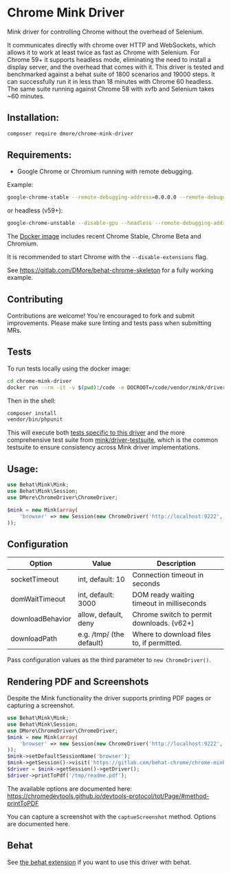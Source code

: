# Chrome Mink Driver

Mink driver for controlling Chrome without the overhead of Selenium.

It communicates directly with chrome over HTTP and WebSockets, which allows it to work at least twice as fast as Chrome with Selenium.  For Chrome 59+ it supports headless mode, eliminating the need to install a display server, and the overhead that comes with it. This driver is tested and benchmarked against a behat suite of 1800 scenarios and 19000 steps. It can successfully run it in less than 18 minutes with Chrome 60 headless. The same suite running against Chrome 58 with xvfb and Selenium takes ~60 minutes.

## Installation:

```bash
composer require dmore/chrome-mink-driver
```

## Requirements:

* Google Chrome or Chromium running with remote debugging.

Example:

```bash
google-chrome-stable --remote-debugging-address=0.0.0.0 --remote-debugging-port=9222
```

or headless (v59+):

```bash
google-chrome-unstable --disable-gpu --headless --remote-debugging-address=0.0.0.0 --remote-debugging-port=9222
```

The [Docker image](https://gitlab.com/behat-chrome/docker-chrome-headless) includes recent Chrome Stable, Chrome Beta and Chromium.

It is recommended to start Chrome with the `--disable-extensions` flag.

See https://gitlab.com/DMore/behat-chrome-skeleton for a fully working example.

## Contributing

Contributions are welcome! You're encouraged to fork and submit improvements. Please make sure linting and tests pass when submitting MRs.

## Tests

To run tests locally using the docker image:

```bash
cd chrome-mink-driver
docker run --rm -it -v $(pwd):/code -e DOCROOT=/code/vendor/mink/driver-testsuite/web-fixtures registry.gitlab.com/behat-chrome/docker-chrome-headless bash
```

Then in the shell:

```bash
composer install
vendor/bin/phpunit
```

This will execute both [tests specific to this driver](https://gitlab.com/behat-chrome/chrome-mink-driver/-/tree/main/tests) and the more comprehensive test suite from [mink/driver-testsuite](https://github.com/minkphp/driver-testsuite/), which is the common testsuite to ensure consistency across Mink driver implementations.

## Usage:

```php
use Behat\Mink\Mink;
use Behat\Mink\Session;
use DMore\ChromeDriver\ChromeDriver;

$mink = new Mink(array(
    'browser' => new Session(new ChromeDriver('http://localhost:9222', null, 'http://www.google.com'))
));
```

## Configuration

| Option           | Value                    | Description                               |
|------------------|--------------------------|-------------------------------------------|
| socketTimeout    | int, default: 10         | Connection timeout in seconds             |
| domWaitTimeout   | int, default: 3000       | DOM ready waiting timeout in milliseconds |
| downloadBehavior | allow, default, deny     | Chrome switch to permit downloads. (v62+) |
| downloadPath     | e.g. /tmp/ (the default) | Where to download files to, if permitted. |

Pass configuration values as the third parameter to `new ChromeDriver()`.

## Rendering PDF and Screenshots

Despite the Mink functionality the driver supports printing PDF pages or capturing a screenshot.

```php
use Behat\Mink\Mink;
use Behat\Mink\Session;
use DMore\ChromeDriver\ChromeDriver;
$mink = new Mink(array(
    'browser' => new Session(new ChromeDriver('http://localhost:9222', null, 'http://www.google.com'))
));
$mink->setDefaultSessionName('browser');
$mink->getSession()->visit('https://gitlab.com/behat-chrome/chrome-mink-driver/blob/master/README.md');
$driver = $mink->getSession()->getDriver();
$driver->printToPdf('/tmp/readme.pdf');
```

The available options are documented here: https://chromedevtools.github.io/devtools-protocol/tot/Page/#method-printToPDF

You can capture a screenshot with the `captueScreenshot` method. Options are documented here.

## Behat

See [the behat extension](https://gitlab.com/behat-chrome/behat-chrome-extension) if you want to use this driver with behat.
